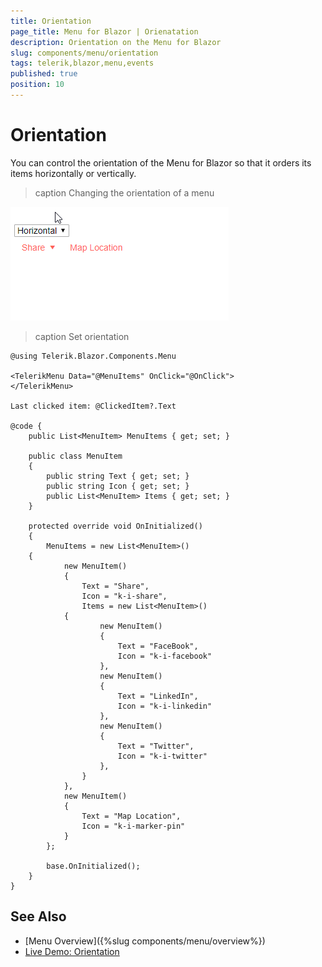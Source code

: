 ```yaml
---
title: Orientation
page_title: Menu for Blazor | Orienatation
description: Orientation on the Menu for Blazor
slug: components/menu/orientation
tags: telerik,blazor,menu,events
published: true
position: 10
---
```


# Orientation

You can control the orientation of the Menu for Blazor so that it orders its items horizontally or vertically.

>caption Changing the orientation of a menu

![](images/menu-change-orientation.gif)

>caption Set orientation

````CSHTML
@using Telerik.Blazor.Components.Menu

<TelerikMenu Data="@MenuItems" OnClick="@OnClick">
</TelerikMenu>

Last clicked item: @ClickedItem?.Text

@code {
    public List<MenuItem> MenuItems { get; set; }

    public class MenuItem
    {
        public string Text { get; set; }
        public string Icon { get; set; }
        public List<MenuItem> Items { get; set; }
    }

    protected override void OnInitialized()
    {
        MenuItems = new List<MenuItem>()
    {
            new MenuItem()
            {
                Text = "Share",
                Icon = "k-i-share",
                Items = new List<MenuItem>()
            {
                    new MenuItem()
                    {
                        Text = "FaceBook",
                        Icon = "k-i-facebook"
                    },
                    new MenuItem()
                    {
                        Text = "LinkedIn",
                        Icon = "k-i-linkedin"
                    },
                    new MenuItem()
                    {
                        Text = "Twitter",
                        Icon = "k-i-twitter"
                    },
                }
            },
            new MenuItem()
            {
                Text = "Map Location",
                Icon = "k-i-marker-pin"
            }
        };

        base.OnInitialized();
    }
}
````


## See Also

* [Menu Overview]({%slug components/menu/overview%})
* [Live Demo: Orientation](https://demos.telerik.com/blazor-ui/menu/orientation)
